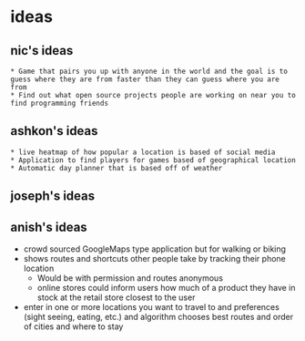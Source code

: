 # ideas
## nic's ideas
    * Game that pairs you up with anyone in the world and the goal is to guess where they are from faster than they can guess where you are from
    * Find out what open source projects people are working on near you to find programming friends
## ashkon's ideas
    * live heatmap of how popular a location is based of social media
    * Application to find players for games based of geographical location
    * Automatic day planner that is based off of weather
## joseph's ideas
## anish's ideas
* crowd sourced GoogleMaps type application but for walking or biking
* shows routes and shortcuts other people take by tracking their phone location
  * Would be with permission and routes anonymous
  * online stores could inform users how much of a product they have in stock at the retail store closest to the user
* enter in one or more locations you want to travel to and preferences (sight seeing, eating, etc.) and algorithm chooses best routes and order of cities and where to stay
